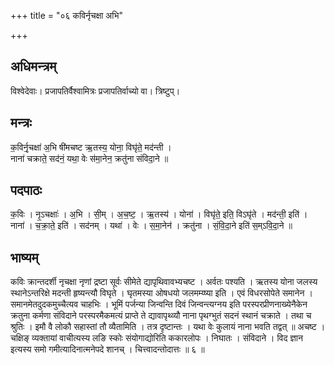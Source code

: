 +++
title = "०६ कविर्नृचक्षा अभि"

+++
## अधिमन्त्रम्
विश्वेदेवाः। प्रजापतिर्वैश्वामित्रः प्रजापतिर्वाच्यो वा। त्रिष्टुप्।

## मन्त्रः
क॒विर्नृ॒चक्षा॑ अ॒भि षी॑मचष्ट ऋ॒तस्य॒ योना॒ विघृ॑ते॒ मद॑न्ती ।  
नाना॑ चक्राते॒ सद॑नं॒ यथा॒ वेः स॑मा॒नेन॒ क्रतु॑ना संविदा॒ने ॥

## पदपाठः
क॒विः । नृ॒ऽचक्षाः॑ । अ॒भि । सी॒म् । अ॒च॒ष्ट॒ । ऋ॒तस्य॑ । योना॑ । विघृ॑ते॒ इति॒ विऽघृ॑ते । मद॑न्ती॒ इति॑ ।  
नाना॑ । च॒क्रा॒ते॒ इति॑ । सद॑नम् । यथा॑ । वेः । स॒मा॒नेन॑ । क्रतु॑ना । सं॒वि॒दा॒ने इति॑ स॒म्ऽवि॒दा॒ने ॥

## भाष्यम्
कविः क्रान्तदर्शी नृचक्षा नृणां द्रष्टा सूर्वः सीमेते द्यापृथिवावभ्यचष्ट । अर्वतः पश्यति । ऋतस्य योना जलस्य स्थानेऽन्तरिक्षे मदन्ती हृष्यन्त्यौ विघृते । घृतमस्या ओषधयो जलमम्य्ष्या इति । एवं विधरसोपेते समानेन । समानमेतदुदकमुच्चैत्यव चाहभिः । भूमिं पर्जन्या जिन्वन्ति दिवं जिन्वन्त्यग्नय इति परस्परप्रीणनाख्येनैकेन क्रतुना कर्मणा संविदाने परस्परमैकमत्यं प्राप्ते ते द्यावापृथ्व्यौ नाना पृथग्भुतं सदनं स्थानं चक्राते । तथा च श्रुतिः । इमौ वै लोकौ सहास्तां तौ व्यैतामिति । तत्र दृष्टान्तः । यथा वेः कुलायं नाना भवति तद्वत् ॥ अचष्ट । चक्षिङ् व्यक्तायां वाचीत्यस्य लङि स्कोः संयोगाद्योरिति ककारलोपः । निघातः । संविदाने । विद ज्ञान इत्यस्य समो गमीत्यादिनात्मनेपदे शानच् । चित्त्वादन्तोदात्तः ॥ ६ ॥